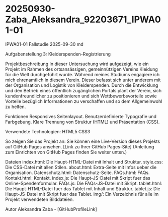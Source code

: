 # 20250930-Zaba_Aleksandra_92203671_IPWA01-01
IPWA01-01 Fallstudie 2025-09-30 md

Aufgabenstellung 3: Kleiderspenden-Registrierung

Projektbeschreibung
In dieser Untersuchung wird aufgezeigt, wie ein Projekt im Rahmen des ortsansässigen, gemeinnützigen Vereins Kleidung für die Welt durchgeführt wurde. Während meines Studiums engagiere ich mich ehrenamtlich in diesem Verein. Dieser befasst sich unter anderem mit der Organisation und Logistik von Kleiderspenden. Durch die Entwicklung und den Betrieb eines öffentlich zugänglichen Portals plant der Verein, sich kundenfreundlicher zu positionieren und sich Wettbewerbsvorteile sowie Vorteile bezüglich Informationen zu verschaffen und so dem Allgemeinwohl zu helfen.

Funktionen
Responsives Seitenlayout.
Benutzerdefinierte Typografie und Farbgebung.
Klare Trennung von Struktur (HTML) und Präsentation (CSS).

Verwendete Technologien:
HTML5
CSS3

So zeigen Sie das Projekt an:
Sie können eine Live-Version dieses Projekts auf GitHub Pages ansehen. [Link zu Ihrer GitHub Pages-Site] (Anleitung zum Einrichten von GitHub Pages finden Sie weiter unten.)

Dateien
index.html: Die Haupt-HTML-Datei mit Inhalt und Struktur.
style.css: Die CSS-Datei mit allen Stilen.
about.html: Extra-Seite mit Infos ueber die Organisation.
Datenschutz.html: Datenschutz-Seite.
FAQs.html: FAQs.
Kontakt.html: Kontakt.
index.js: Die Haupt-JS-Datei mit Skript fuer das Online-Spendenformular.
FAQs.js: Die FAQs-JS-Datei mit Skript.
tablet.html: Die Haupt-HTML-Datei fuer das Tablet mit Inhalt und Struktur.
tablet.js: Die Haupt-JS-Datei mit Skript fuer das Tablet.
img/: Ein Verzeichnis für alle im Projekt verwendeten Bilddateien.

Autor
Aleksandra Zaba - [GitHubProfileLink]
